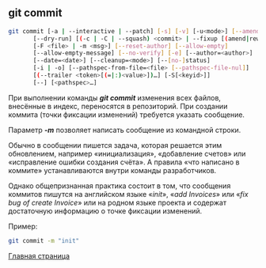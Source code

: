 ## git commit
```bash
git commit [-a | --interactive | --patch] [-s] [-v] [-u<mode>] [--amend]
	   [--dry-run] [(-c | -C | --squash) <commit> | --fixup [(amend|reword):]<commit>)]
	   [-F <file> | -m <msg>] [--reset-author] [--allow-empty]
	   [--allow-empty-message] [--no-verify] [-e] [--author=<author>]
	   [--date=<date>] [--cleanup=<mode>] [--[no-]status]
	   [-i | -o] [--pathspec-from-file=<file> [--pathspec-file-nul]]
	   [(--trailer <token>[(=|:)<value>])…​] [-S[<keyid>]]
	   [--] [<pathspec>…​]
```
При выполнении команды ***git commit*** изменения всех файлов, внесённые в индекс, переносятся в репозиторий. При создании коммита (точки фиксации изменений) требуется указать сообщение.

Параметр ***-m*** позволяет написать сообщение из командной строки.

Обычно в сообщении пишется задача, которая решается этим обновлением, например «инициализация», «добавление счетов» или «исправление ошибки создания счёта». А правила «что написано в коммите» устанавливаются внутри команды разработчиков.

Однако общепризнанная практика состоит в том, что сообщения коммитов пишутся на английском языке «*init*», «*add Invoices*» или «*fix bug of create Invoice*» или на родном языке проекта и содержат достаточную информацию о точке фиксации изменений.

Пример:
```bash
git commit -m "init"
```

[Главная страница](./readme.md)
